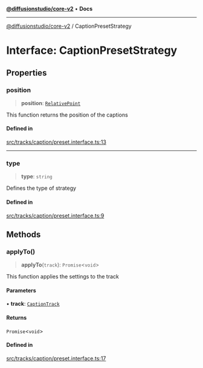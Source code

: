 [**@diffusionstudio/core-v2**](../README.md) • **Docs**

***

[@diffusionstudio/core-v2](../globals.md) / CaptionPresetStrategy

# Interface: CaptionPresetStrategy

## Properties

### position

> **position**: [`RelativePoint`](RelativePoint.md)

This function returns the position of the captions

#### Defined in

[src/tracks/caption/preset.interface.ts:13](https://github.com/diffusionstudio/core-v2/blob/ce69ef92917fd6c7f2f6e872cf6c87954dee9b56/src/tracks/caption/preset.interface.ts#L13)

***

### type

> **type**: `string`

Defines the type of strategy

#### Defined in

[src/tracks/caption/preset.interface.ts:9](https://github.com/diffusionstudio/core-v2/blob/ce69ef92917fd6c7f2f6e872cf6c87954dee9b56/src/tracks/caption/preset.interface.ts#L9)

## Methods

### applyTo()

> **applyTo**(`track`): `Promise`\<`void`\>

This function applies the settings to the track

#### Parameters

• **track**: [`CaptionTrack`](../classes/CaptionTrack.md)

#### Returns

`Promise`\<`void`\>

#### Defined in

[src/tracks/caption/preset.interface.ts:17](https://github.com/diffusionstudio/core-v2/blob/ce69ef92917fd6c7f2f6e872cf6c87954dee9b56/src/tracks/caption/preset.interface.ts#L17)
